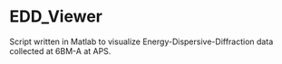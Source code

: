 # EDD_Viewer
Script written in Matlab to visualize Energy-Dispersive-Diffraction data collected at 6BM-A at APS.
